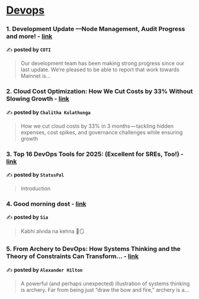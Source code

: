 
<h1><a href=https://medium.com/tag/devops/recommended target="_blank" rel="noopener noreferrer">Devops</a></h1>
<h3>1. Development Update —Node Management, Audit Progress and more! - <a href="https://medium.com/@cotinetwork/development-update-node-management-audit-progress-and-more-e4b5a50a0675" target="_blank" rel="noopener noreferrer">link</a></h3>

✍️ **posted by `COTI`**

<blockquote>Our development team has been making strong progress since our last update. We’re pleased to be able to report that work towards Mainnet is…</blockquote>

<h3>2. Cloud Cost Optimization: How We Cut Costs by 33% Without Slowing Growth - <a href="https://medium.com/@chaliyarc/cloud-cost-optimization-how-we-cut-costs-by-33-without-slowing-growth-bcb613c2bb68" target="_blank" rel="noopener noreferrer">link</a></h3>

✍️ **posted by `Chalitha Kulathunga`**

<blockquote>How we cut cloud costs by 33% in 3 months — tackling hidden expenses, cost spikes, and governance challenges while ensuring growth</blockquote>

<h3>3. Top 16 DevOps Tools for 2025: (Excellent for SREs, Too!) - <a href="https://medium.com/statuspal/top-16-devops-tools-for-2025-excellent-for-sres-too-c05cce8d648e" target="_blank" rel="noopener noreferrer">link</a></h3>

✍️ **posted by `StatusPal`**

<blockquote>Introduction</blockquote>

<h3>4. Good morning dost - <a href="https://medium.com/@vibe.rahi/good-morning-dost-389fa581a405" target="_blank" rel="noopener noreferrer">link</a></h3>

✍️ **posted by `Sia`**

<blockquote>Kabhi alvida na kehna 🫏🪞</blockquote>

<h3>5. From Archery to DevOps: How Systems Thinking and the Theory of Constraints Can Transform… - <a href="https://medium.com/@alexdh359/in-todays-fast-paced-vuca-world-success-rarely-comes-from-isolated-improvements-09c048bfe1e4" target="_blank" rel="noopener noreferrer">link</a></h3>

✍️ **posted by `Alexander Hilton`**

<blockquote>A powerful (and perhaps unexpected) illustration of systems thinking is archery. Far from being just “draw the bow and fire,” archery is a…</blockquote>

